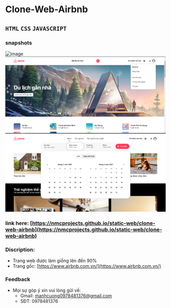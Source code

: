 # Clone-Web-Airbnb
## `HTML` `CSS` `JAVASCRIPT`
### snapshots
![image](snapshot/full-page.png)
![image](snapshot/top.PNG)
![image](snapshot/header-click.PNG)

### link here: [https://nmcprojects.github.io/static-web/clone-web-airbnb](https://nmcprojects.github.io/static-web/clone-web-airbnb)
### Discription:
  - Trang web được làm giống lên đến 90%
  - Trang gốc: [https://www.airbnb.com.vn/](https://www.airbnb.com.vn/)

### Feedback 
  - Mọi sự góp ý xin vui lòng gửi về:
    + Gmail: manhcuong0978481376@gmail.com
    + SĐT: 0978481376  

